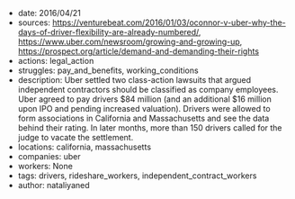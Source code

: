 - date: 2016/04/21
- sources: https://venturebeat.com/2016/01/03/oconnor-v-uber-why-the-days-of-driver-flexibility-are-already-numbered/, https://www.uber.com/newsroom/growing-and-growing-up, https://prospect.org/article/demand-and-demanding-their-rights
- actions: legal_action
- struggles: pay_and_benefits, working_conditions
- description: Uber settled two class-action lawsuits that argued independent contractors should be classified as company employees. Uber agreed to pay drivers $84 million (and an additional $16 million upon IPO and pending increased valuation). Drivers were allowed to form associations in California and Massachusetts and see the data behind their rating. In later months, more than 150 drivers called for the judge to vacate the settlement.
- locations: california, massachusetts
- companies: uber
- workers: None
- tags: drivers, rideshare_workers, independent_contract_workers
- author: nataliyaned
